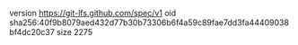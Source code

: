 version https://git-lfs.github.com/spec/v1
oid sha256:40f9b8079aed432d77b30b73306b6f4a59c89fae7dd3fa44409038bf4dc20c37
size 2275
